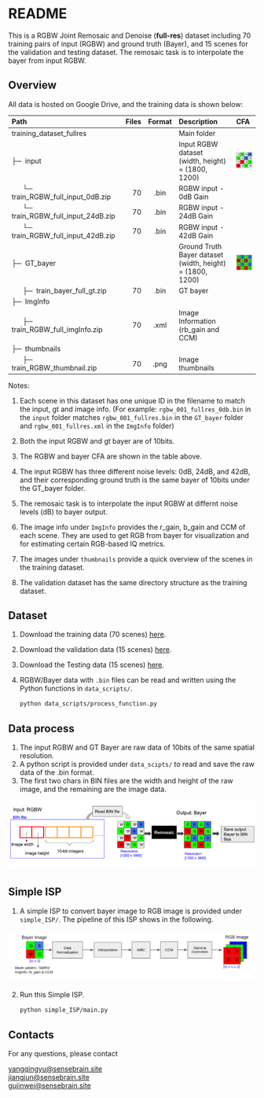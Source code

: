 # README
This is a RGBW Joint Remosaic and Denoise (**full-res**) dataset including 70 training pairs of input (RGBW) and ground truth (Bayer), and 15 scenes for the validation and testing dataset. The remosaic task is to interpolate the bayer from input RGBW.


## Overview
All data is hosted on Google Drive, and the training data is shown below:

| Path                                                                                    | Files | Format | Description                                                     | CFA
|:----------------------------------------------------------------------------------------|------:|:------:|:----------------------------------------------------------------| :---------------
| training_dataset_fullres                                                                |       |        | Main folder                                                     |      
| &#9500;&#9472;&nbsp; input                                                              |       |        | Input RGBW dataset <br/> (width, height) = (1800, 1200)         | <img src='./figure/cfa_rgbw_gbrg_resized.png'>
| &nbsp;&nbsp;&nbsp;&nbsp;&nbsp;&nbsp;&#9492;&#9472;&nbsp; train_RGBW_full_input_0dB.zip  |    70 |  .bin  | RGBW input - 0dB Gain                                           |
| &nbsp;&nbsp;&nbsp;&nbsp;&nbsp;&nbsp;&#9492;&#9472;&nbsp; train_RGBW_full_input_24dB.zip |    70 |  .bin  | RGBW input - 24dB Gain                                           |
| &nbsp;&nbsp;&nbsp;&nbsp;&nbsp;&nbsp;&#9492;&#9472;&nbsp; train_RGBW_full_input_42dB.zip |    70 |  .bin  | RGBW input - 42dB Gain                                           |
| &#9500;&#9472;&nbsp; GT_bayer                                                           |       |        | Ground Truth Bayer dataset  <br/> (width, height) = (1800, 1200)| <img src='./figure/cfa_bayer_gbrg_resized.png'>
| &nbsp;&nbsp;&nbsp;&nbsp;&nbsp;&nbsp;&#9500;&#9472;&nbsp; train_bayer_full_gt.zip        |    70 |  .bin  | GT bayer                                                        |
| &#9500;&#9472;&nbsp; ImgInfo                                                            |       |        |                                                                  |
| &nbsp;&nbsp;&nbsp;&nbsp;&nbsp;&nbsp;&#9500;&#9472;&nbsp; train_RGBW_full_imgInfo.zip    |    70 |  .xml  | Image Information (rb_gain and CCM)                           |
| &#9500;&#9472;&nbsp; thumbnails                                                         |       |        |                                                 |
| &nbsp;&nbsp;&nbsp;&nbsp;&nbsp;&nbsp;&#9500;&#9472;&nbsp; train_RGBW_thumbnail.zip       |    70 |  .png  | Image thumbnails                                                |


Notes: 

1. Each scene in this dataset has one unique ID in the filename to match the input, gt and image info. 
(For example: `rgbw_001_fullres_0db.bin` in the `input` folder matches `rgbw_001_fullres.bin` in the `GT_bayer` folder and `rgbw_001_fullres.xml` in the `ImgInfo` folder)

2. Both the input RGBW and gt bayer are of 10bits.

3. The RGBW and bayer CFA are shown in the table above. 

4. The input RGBW has three different noise levels: 0dB, 24dB, and 42dB, and their corresponding ground truth is the same bayer of 10bits under the GT_bayer folder.

5. The remosaic task is to interpolate the input RGBW at differnt noise levels (dB) to bayer output.

6. The image info under `ImgInfo` provides the r_gain, b_gain and CCM of each scene. They are used to get RGB from bayer for visualization and for estimating certain RGB-based IQ metrics.

7. The images under `thumbnails` provide a quick overview of the scenes in the training dataset.
8. The validation dataset has the same directory structure as the training dataset.

## Dataset

1. Download the training data (70 scenes) [here](https://drive.google.com/drive/folders/18fBySTYlMFC4HO2Tt6j7SFB1BFvu2d01?usp=sharing).
2. Download the validation data (15 scenes) [here](https://drive.google.com/drive/folders/13jnv2_Lh58UAQX0ZuNmOJnRZAKCe5nJk?usp=sharing). 
2. Download the Testing data (15 scenes) [here](https://drive.google.com/drive/folders/1TVJYWF6PJGC47Zkc_nWRMmmSGzJjkDuW?usp=sharing). 
3. RGBW/Bayer data with `.bin` files can be read and written using the Python functions in `data_scripts/`.

    ```bash
    python data_scripts/process_function.py
    ```

## Data process
1. The input RGBW and GT Bayer are raw data of 10bits of the same spatial resolution. 
2. A python script is provided under `data_scipts/` to read and save the raw data of the .bin format. 
3. The first two chars in BIN files are the width and height of the raw image, and the remaining are the image data. 

<img src='./figure/bin_rgbw_full_resized.png'>

## Simple ISP
1. A simple ISP to convert bayer image to RGB image is provided under `simple_ISP/`. The pipeline of this ISP shows in the following.

<img src='./figure/isp_pipeline.png'>

2. Run this Simple ISP.

    ```bash
    python simple_ISP/main.py
    ```

## Contacts

For any questions, please contact

yangqingyu@sensebrain.site<br/>
jiangjun@sensebrain.site<br/>
gujinwei@sensebrain.site<br/>